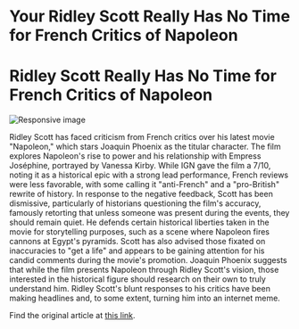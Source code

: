 # Your Ridley Scott Really Has No Time for French Critics of Napoleon

# Ridley Scott Really Has No Time for French Critics of Napoleon

![Responsive image](https://oaidalleapiprodscus.blob.core.windows.net/private/org-gXPbBm0AsUo5a4CtQGiKlNGU/user-w6ZkVLVP9InJi6KkAr5kPeie/img-86adbdIiGvvaq92uyupVbII6.png?st=2023-11-21T12%3A15%3A52Z&se=2023-11-21T14%3A15%3A52Z&sp=r&sv=2021-08-06&sr=b&rscd=inline&rsct=image/png&skoid=6aaadede-4fb3-4698-a8f6-684d7786b067&sktid=a48cca56-e6da-484e-a814-9c849652bcb3&skt=2023-11-20T19%3A59%3A19Z&ske=2023-11-21T19%3A59%3A19Z&sks=b&skv=2021-08-06&sig=Nv8iRK%2BJAQUCH9KS89MLMy%2ByOXidtRrxMOQc%2BnlwpLU%3D) 

Ridley Scott has faced criticism from French critics over his latest movie "Napoleon," which stars Joaquin Phoenix as the titular character. The film explores Napoleon's rise to power and his relationship with Empress Joséphine, portrayed by Vanessa Kirby. While IGN gave the film a 7/10, noting it as a historical epic with a strong lead performance, French reviews were less favorable, with some calling it "anti-French" and a "pro-British" rewrite of history. In response to the negative feedback, Scott has been dismissive, particularly of historians questioning the film's accuracy, famously retorting that unless someone was present during the events, they should remain quiet. He defends certain historical liberties taken in the movie for storytelling purposes, such as a scene where Napoleon fires cannons at Egypt's pyramids. Scott has also advised those fixated on inaccuracies to "get a life" and appears to be gaining attention for his candid comments during the movie's promotion. Joaquin Phoenix suggests that while the film presents Napoleon through Ridley Scott's vision, those interested in the historical figure should research on their own to truly understand him. Ridley Scott's blunt responses to his critics have been making headlines and, to some extent, turning him into an internet meme.

Find the original article at [this link](https://www.ign.com/articles/ridley-scott-really-has-no-time-for-french-critics-of-napoleon). 